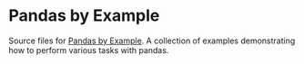 # Pandas by Example

Source files for [Pandas by Example](https://theabstract.github.io/pandas-by-example). 
A collection of examples demonstrating how to perform various tasks with pandas.
